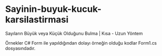 # Sayinin-buyuk-kucuk-karsilastirmasi
Sayıların Büyük veya Küçük Olduğunu Bulma | Kısa - Uzun Yöntem

Örnekler C# Form ile yapıldığından dolayı örneğin olduğu kodlar Form1.cs dosyasındadır.
